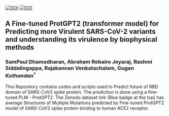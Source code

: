 [![DOI](https://img.shields.io/badge/DOI-10.1101%2025.01.13.632691v1-blue)](https://www.biorxiv.org/content/10.1101/2025.01.13.632691v1)
[![DOI](https://zenodo.org/badge/DOI/10.5281/zenodo.14635276.svg)](https://doi.org/10.5281/zenodo.14635276)

## A Fine-tuned ProtGPT2 (transformer model) for Predicting more Virulent SARS-CoV-2 variants and understanding its virulence by biophysical methods
### SamPaul Dhamodharan, Abraham Rebairo Jeyaraj, Rashmi Siddalingappa, Rajakannan Venkatachalam, Gugan $Kothandan^*$
This Repository contains codes and scripts used to Predict future of RBD domain of  SARS-CoV2 spike protein. The prediction is done using a fine-tuned PLM - ProtGPT2.
The Zenodo dataset link (Blue badge at the top) has average Structures of Mutliple Mutations predicted by Fine-tuned ProtGPT2 model of SARS-CoV2 spike protein binding to human ACE2 receptor.
